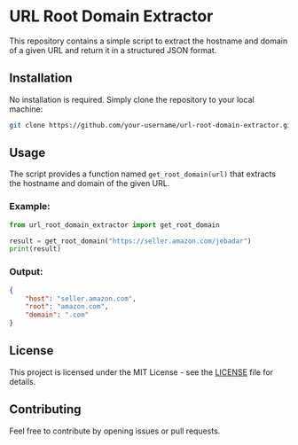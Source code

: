 # URL Root Domain Extractor

This repository contains a simple script to extract the hostname and domain of a given URL and return it in a structured JSON format.

## Installation

No installation is required. Simply clone the repository to your local machine:

```bash
git clone https://github.com/your-username/url-root-domain-extractor.git
```

## Usage

The script provides a function named `get_root_domain(url)` that extracts the hostname and domain of the given URL.

### Example:

```python
from url_root_domain_extractor import get_root_domain

result = get_root_domain("https://seller.amazon.com/jebadar")
print(result)
```

### Output:

```json
{
    "host": "seller.amazon.com",
    "root": "amazon.com",
    "domain": ".com"
}
```

## License

This project is licensed under the MIT License - see the [LICENSE](LICENSE) file for details.

## Contributing

Feel free to contribute by opening issues or pull requests.
